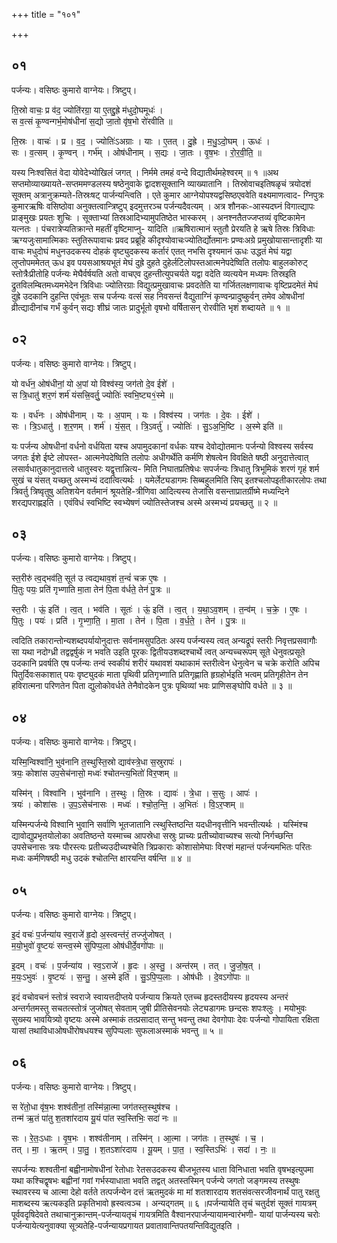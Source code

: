 +++
title = "१०१"

+++


## ०१
पर्जन्यः। वसिष्ठः कुमारो वाग्नेयः। त्रिष्टुप्।

ति॒स्रो वाचः॒ प्र व॑द॒ ज्योति॑रग्रा॒ या ए॒तद्दु॒ह्रे म॑धुदो॒घमूधः॑ ।  
स व॒त्सं कृ॒ण्वन्गर्भ॒मोष॑धीनां स॒द्यो जा॒तो वृ॑ष॒भो रो॑रवीति ॥

ति॒स्रः । वाचः॑ । प्र । व॒द॒ । ज्योतिः॑ऽअग्राः । याः । ए॒तत् । दु॒ह्रे । म॒धु॒ऽदो॒घम् । ऊधः॑ ।  
सः । व॒त्सम् । कृ॒ण्वन् । गर्भ॑म् । ओष॑धीनाम् । स॒द्यः । जा॒तः । वृ॒ष॒भः । रो॒र॒वी॒ति॒ ॥

यस्य निःश्वसितं वेदा योवेदेभ्योखिलं जगत् । निर्ममे तमहं वन्दे विद्यातीर्थमहेश्वरम् ॥ १ ॥अथ सप्तमोव्याख्यायते-सप्तममण्डलस्य षष्ठेनुवाके द्वादशसूक्तानि व्याख्यातानि । तिस्रोवाचइतिषळृचं त्रयोदशं सूक्तम् अत्रानुक्रम्यते-तिस्रःषट् पार्जन्यन्त्विति । एते कुमार आग्नेयोपश्यद्वसिष्ठएववेति वक्ष्यमाणत्वाद- ग्निपुत्रः कुमारऋषिः वसिष्ठोवा अनुक्तत्वान्त्रिष्टुप् इदमुत्तरञ्च पर्जन्यदैवत्यम् । अत्र शौनकः-आस्यदघ्नं विगात्द्यापः प्राङ्मुखः प्रयतः शुचिः । सूक्ताभ्यां तिस्रआदिभ्यामुपतिष्ठेत भास्करम् । अनश्नतैतज्जप्तव्यं वृष्टिकामेन यत्नतः । पंचरात्रेप्यतिक्रान्ते महतीं वृष्टिमाप्नु- यादिति ॥ऋषिरात्मानं स्तुतौ प्रेरयति हे ऋषे तिस्रः त्रिविधाः ऋग्यजुःसामात्मिकाः स्तुतिरूपावाचः प्रवद प्रब्रूहि कीदृश्योवाचःज्योतिर्द्योतमानः प्रण्वःअग्रे प्रमुखोयासान्तादृशीः या वाचः मधुदोघं मधुनउदकस्य दोहकं वृष्ट्युदकस्य कर्तारं एतत् नभसि दृश्यमानं ऊधः उद्धतं मेघं यद्वा लुप्तोपममेतत् ऊध इव पयसआश्रयभूतं मेघं दुह्रे दुहते दुहेर्लटिलोपस्तआत्मनेपदेष्विति तलोपः बाहुलकोरुट् स्तोत्रैःप्रीतोहि पर्जन्यः मेघैर्वर्षयति अतो वाचएव दुहन्तीत्युपचर्यते यद्वा वदेति व्यत्ययेन मध्यमः तिस्रइति द्रुतविलम्बितमध्यमभेदेन त्रिविधाः ज्योतिरग्राः विद्युत्प्रमुखावाचः प्रवदतेति या गर्जितलक्षणावाचः वृष्टिप्रदमेतं मेघं दुह्रे उदकानि दुहन्ति एवंभूतः सच पर्जन्यः वत्सं सह निवसन्तं वैद्युताग्निं कृण्वन्प्रादुष्कुर्वन् तमेव ओषधीनां व्रीत्द्यादीनांच गर्भं कुर्वन् सद्यः शीघ्रं जातः प्रादुर्भूतो वृषभो वर्षितासन् रोरवीति भृशं शब्दायते ॥ १ ॥

## ०२
पर्जन्यः। वसिष्ठः कुमारो वाग्नेयः। त्रिष्टुप्।

यो वर्ध॑न॒ ओष॑धीनां॒ यो अ॒पां यो विश्व॑स्य॒ जग॑तो दे॒व ईशे॑ ।  
स त्रि॒धातु॑ शर॒णं शर्म॑ यंसत्त्रि॒वर्तु॒ ज्योतिः॑ स्वभि॒ष्ट्य१॒॑स्मे ॥

यः । वर्ध॑नः । ओष॑धीनाम् । यः । अ॒पाम् । यः । विश्व॑स्य । जग॑तः । दे॒वः । ईशे॑ ।  
सः । त्रि॒ऽधातु॑ । श॒र॒णम् । शर्म॑ । यं॒स॒त् । त्रि॒ऽवर्तु॑ । ज्योतिः॑ । सु॒ऽअ॒भि॒ष्टि । अ॒स्मे इति॑ ॥

यः पर्जन्य ओषधीनां वर्धनो वर्धयिता यश्च अपामुदकानां वर्धकः यश्च देवोद्योतमानः पर्जन्यो विश्वस्य सर्वस्य जगतः ईशे ईष्टे लोपस्त- आत्मनेपदेष्विति तलोपः अधीगर्थेति कर्मणि शेषत्वेन विवक्षिते षष्ठी अनुदात्तेत्वात् लसार्वधातुकानुदात्तत्वे धातुस्वरः यद्वृत्तान्नित्य- मिति निघातप्रतिषेधः सपर्जन्यः त्रिधातु त्रिभूमिकं शरणं गृहं शर्म सुखं च यंसत् यच्छतु अस्मभ्यं ददात्वित्यर्थः । यमेर्लेट्यडागमः सिब्बहुलमिति सिप् इतश्चलोपइतीकारलोपः तथा त्रिवर्तु त्रिष्वृतुषु अतिशयेन वर्तमानं श्रूयतेहि-त्रीणिवा आदित्यस्य तेजांसि वसन्ताप्रातर्ग्रीष्मे मध्यन्दिने शरद्यपराह्णइति । एवंविधं स्वभिष्टि स्वभ्येषणं ज्योतिस्तेजश्च अस्मे अस्मभ्यं प्रयच्छतु ॥ २ ॥

## ०३
पर्जन्यः। वसिष्ठः कुमारो वाग्नेयः। त्रिष्टुप्।

स्त॒रीरु॑ त्व॒द्भव॑ति॒ सूत॑ उ त्वद्यथाव॒शं त॒न्वं॑ चक्र ए॒षः ।  
पि॒तुः पयः॒ प्रति॑ गृभ्णाति मा॒ता तेन॑ पि॒ता व॑र्धते॒ तेन॑ पु॒त्रः ॥

स्त॒रीः । ऊं॒ इति॑ । त्व॒त् । भव॑ति । सूतः॑ । ऊं॒ इति॑ । त्व॒त् । य॒था॒ऽव॒शम् । त॒न्व॑म् । च॒क्रे॒ । ए॒षः ।  
पि॒तुः । पयः॑ । प्रति॑ । गृ॒भ्णा॒ति॒ । मा॒ता । तेन॑ । पि॒ता । व॒र्ध॒ते॒ । तेन॑ । पु॒त्रः ॥

त्वदिति तकारान्तोन्यशब्दपर्यायोनुदात्तः सर्वनामसुपठितः अस्य पर्जन्यस्य त्वत् अन्यद्रूपं स्तरीः निवृत्तप्रसवागौः सा यथा नदोग्ध्री तद्वद्वर्षुकं न भवति उइति पूरकः द्वितीयउशब्दश्चार्थे त्वत् अन्यच्चरूपम् सूते धेनुवत्प्रसूते उदकानि प्रवर्षति एष पर्जन्यः तन्वं स्वकीयं शरीरं यथावशं यथाकामं स्तरीत्वेन धेनुत्वेन च चक्रे करोति अपिच पितुर्दिवःसकाशात् पयः वृष्ट्युदकं माता पृथिवी प्रतिगृभ्णाति प्रतिगृह्णाति हृग्रहोर्भइति भत्वम् प्रतिगृहीतेन तेन हविरात्मना परिणतेन पिता द्युलोकोवर्धते तेनैवोदकेन पुत्रः पृथिव्यां भवः प्राणिसङ्घोपि वर्धते ॥ ३ ॥

## ०४
पर्जन्यः। वसिष्ठः कुमारो वाग्नेयः। त्रिष्टुप्।

यस्मि॒न्विश्वा॑नि॒ भुव॑नानि त॒स्थुस्ति॒स्रो द्याव॑स्त्रे॒धा स॒स्रुरापः॑ ।  
त्रयः॒ कोशा॑स उप॒सेच॑नासो॒ मध्वः॑ श्चोतन्त्य॒भितो॑ विर॒प्शम् ॥

यस्मि॑न् । विश्वा॑नि । भुव॑नानि । त॒स्थुः । ति॒स्रः । द्यावः॑ । त्रे॒धा । स॒सुः । आपः॑ ।  
त्रयः॑ । कोशा॑सः । उ॒प॒ऽसेच॑नासः । मध्वः॑ । श्चो॒त॒न्ति॒ । अ॒भितः॑ । वि॒ऽर॒प्शम् ॥

यस्मिन्पर्जन्ये विश्वानि भुवानि सर्वाणि भूतजातानि त्स्थुस्तिष्ठन्ति यदधीनवृत्तीनि भवन्तीत्यर्थः । यस्मिंश्च द्यावोद्युप्रभृतयोलोका अवतिष्ठन्ते यस्माच्च आपस्रेधा सस्रुः प्राच्यः प्रतीच्योवाच्यश्च सत्यो निर्गच्छन्ति उपसेचनासः त्रयः पौरस्त्यः प्रतीच्यउदीच्यश्चेति त्रिप्रकाराः कोशासोमेघाः विरप्शं महान्तं पर्जन्यमभितः परितः मध्वः कर्मणिषष्ठी मधु उदकं श्चोतन्ति क्षारयन्ति वर्षन्ति ॥ ४ ॥

## ०५
पर्जन्यः। वसिष्ठः कुमारो वाग्नेयः। त्रिष्टुप्।

इ॒दं वचः॑ प॒र्जन्या॑य स्व॒राजे॑ हृ॒दो अ॒स्त्वन्त॑रं॒ तज्जु॑जोषत् ।  
म॒यो॒भुवो॑ वृ॒ष्टयः॑ सन्त्व॒स्मे सु॑पिप्प॒ला ओष॑धीर्दे॒वगो॑पाः ॥

इ॒दम् । वचः॑ । प॒र्जन्या॑य । स्व॒ऽराजे॑ । हृ॒दः । अ॒स्तु॒ । अन्त॑रम् । तत् । जु॒जो॒ष॒त् ।  
म॒यः॒ऽभुवः॑ । वृ॒ष्टयः॑ । स॒न्तु॒ । अ॒स्मे इति॑ । सु॒ऽपि॒प्प॒लाः । ओष॑धीः । दे॒वऽगो॑पाः ॥

इदं वचोवचनं स्तोत्रं स्वराजे स्वायत्तदीप्तये पर्जन्याय क्रियते एतच्च हृदस्तदीयस्य हृदयस्य अन्तरं अन्तर्गतमस्तु सचतत्स्तोत्रं जुजोषत् सेवताम् जुषी प्रीतिसेवनयोः लेट्यडागमः छन्दसः शपःश्लुः । मयोभुवः सुख्स्य भावयित्र्यो वृष्टयः अस्मे अस्माकं तत्प्रसादात् सन्तु भवन्तु तथा देवगोपाः देवः पर्जन्यो गोपायिता रक्षिता यासां तथाविधाओषधीरोषधयश्च सुपिप्पलाः सुफलाअस्माकं भवन्तु ॥ ५ ॥

## ०६
पर्जन्यः। वसिष्ठः कुमारो वाग्नेयः। त्रिष्टुप्।

स रे॑तो॒धा वृ॑ष॒भः शश्व॑तीनां॒ तस्मि॑न्ना॒त्मा जग॑तस्त॒स्थुष॑श्च ।  
तन्म॑ ऋ॒तं पा॑तु श॒तशा॑रदाय यू॒यं पा॑त स्व॒स्तिभिः॒ सदा॑ नः ॥

सः । रे॒तः॒ऽधाः । वृ॒ष॒भः । शश्व॑तीनाम् । तस्मि॑न् । आ॒त्मा । जग॑तः । त॒स्थुषः॑ । च॒ ।  
तत् । मा॒ । ऋ॒तम् । पा॒तु॒ । श॒तऽशा॑रदाय । यू॒यम् । पा॒त॒ । स्व॒स्तिऽभिः॑ । सदा॑ । नः॒ ॥

सपर्जन्यः शश्वतीनां बह्वीनामोषधीनां रेतोधाः रेतसउदकस्य बीजभूतस्य धाता विनिधाता भवति वृषभइत्युपमा यथा कश्चिद्वृषभः बह्वीनां गवां गर्भस्याधाता भवति तद्वत् अतस्तस्मिन् पर्जन्ये जगतो जङ्गमस्य तस्थुषः स्थावरस्य च आत्मा देहो वर्तते तत्पर्जन्येन दत्तं ऋतमुदकं मा मां शतशारदाय शतसंवत्सरजीवनार्थं पातु रक्षतु माशब्दस्य ऋत्यकइति प्रकृतिभावो ह्रस्वत्वञ्च । अन्यद्गतम् ॥ ६ ॥पर्जन्यायेति तृचं चतुर्दशं सूक्तं गायत्रम् पूर्ववदृषिदेवते तथाचानुक्रान्तम्-पर्जन्यायतृचं गायत्रमिति वैश्वानरपार्जन्यायामन्वारंभणी- यायां पार्जन्यस्य चरोः पर्जन्यायेत्यनुवाक्या सूत्र्यतेहि-पर्जन्यायप्रगायत प्रवातावान्तिपतयन्तिविद्युतइति ।
